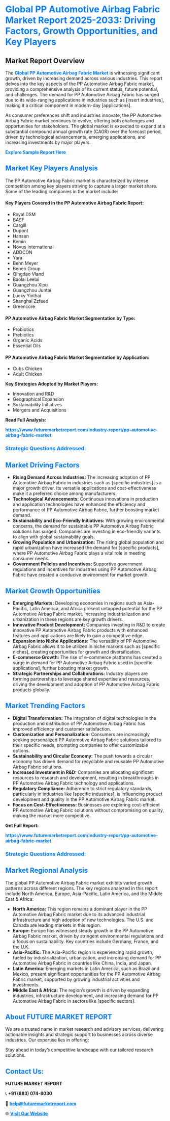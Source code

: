 <h1 style="color: #007BFF;">Global PP Automotive Airbag Fabric Market Report 2025-2033: Driving Factors, Growth Opportunities, and Key Players</h1>

<section id="overview">
<h2>Market Report Overview</h2>
<p>The <a href="https://www.futuremarketreport.com/industry-report/pp-automotive-airbag-fabric-market" style="color: #007BFF; text-decoration: none;"><strong>Global PP Automotive Airbag Fabric Market</strong></a> is witnessing significant growth, driven by increasing demand across various industries. This report delves into the key aspects of the PP Automotive Airbag Fabric market, providing a comprehensive analysis of its current status, future potential, and challenges. The demand for PP Automotive Airbag Fabric has surged due to its wide-ranging applications in industries such as [insert industries], making it a critical component in modern-day [applications].</p>
<p>As consumer preferences shift and industries innovate, the PP Automotive Airbag Fabric market continues to evolve, offering both challenges and opportunities for stakeholders. The global market is expected to expand at a substantial compound annual growth rate (CAGR) over the forecast period, driven by technological advancements, emerging applications, and increasing investments by major players.</p>
</section>

<section id="overview">
<p><a href="https://www.futuremarketreport.com/request-sample/reportId=32811" style="color: #007BFF; text-decoration: none;"><strong>Explore Sample Report Here</strong></a></p>
</section>

<section id="key-players">
<h2 style="color: #007BFF;">Market Key Players Analysis</h2>
<p>The PP Automotive Airbag Fabric market is characterized by intense competition among key players striving to capture a larger market share. Some of the leading companies in the market include:</p>
<h4>Key Players Covered in the PP Automotive Airbag Fabric Report:</h4>
<ul><li>Royal DSM</li><li>BASF</li><li>Cargill</li><li>Dupont</li><li>Hansen</li><li>Kemin</li><li>Novus International</li><li>ADDCON</li><li>Yara</li><li>Behn Meyer</li><li>Beneo Group</li><li>Qingdao Vland</li><li>Baolai Leelai</li><li>Guangzhou Xipu</li><li>Guangzhou Juntai</li><li>Lucky Yinthai</li><li>Shanghai Zzfeed</li><li>Greencore</li></ul>
<h4>PP Automotive Airbag Fabric Market Segmentation by Type:</h4>
<ul><li>Probiotics</li><li>Prebiotics</li><li>Organic Acids</li><li>Essential Oils</li></ul>

<h4>PP Automotive Airbag Fabric Market Segmentation by Application:</h4>
<ul><li>Cubs Chicken</li><li>Adult Chicken</li></ul>
<p><strong>Key Strategies Adopted by Market Players:</strong></p>
<ul>
<li>Innovation and R&D</li>
<li>Geographical Expansion</li>
<li>Sustainability Initiatives</li>
<li>Mergers and Acquisitions</li>
</ul>
</section>

<section>
<p><strong>Read Full Analysis: </strong></p><a href="https://www.futuremarketreport.com/industry-report/pp-automotive-airbag-fabric-market" style="color: #007BFF; text-decoration: none;"><strong>https://www.futuremarketreport.com/industry-report/pp-automotive-airbag-fabric-market</strong></a>
<h3 style="color: #007BFF;">Strategic Questions Addressed:</h3>
</section>

<section id="driving-factors">
<h2 style="color: #007BFF;">Market Driving Factors</h2>
<ul>
<li><strong>Rising Demand Across Industries:</strong> The increasing adoption of PP Automotive Airbag Fabric in industries such as [specific industries] is a major growth driver. Its versatile applications and cost-effectiveness make it a preferred choice among manufacturers.</li>
<li><strong>Technological Advancements:</strong> Continuous innovations in production and application technologies have enhanced the efficiency and performance of PP Automotive Airbag Fabric, further boosting market demand.</li>
<li><strong>Sustainability and Eco-Friendly Initiatives:</strong> With growing environmental concerns, the demand for sustainable PP Automotive Airbag Fabric solutions has surged. Companies are investing in eco-friendly variants to align with global sustainability goals.</li>
<li><strong>Growing Population and Urbanization:</strong> The rising global population and rapid urbanization have increased the demand for [specific products], where PP Automotive Airbag Fabric plays a vital role in meeting consumer needs.</li>
<li><strong>Government Policies and Incentives:</strong> Supportive government regulations and incentives for industries using PP Automotive Airbag Fabric have created a conducive environment for market growth.</li>
</ul>
</section>

<section id="growth-opportunities">
<h2 style="color: #007BFF;">Market Growth Opportunities</h2>
<ul>
<li><strong>Emerging Markets:</strong> Developing economies in regions such as Asia-Pacific, Latin America, and Africa present untapped potential for the PP Automotive Airbag Fabric market. Increasing industrialization and urbanization in these regions are key growth drivers.</li>
<li><strong>Innovative Product Development:</strong> Companies investing in R&D to create innovative PP Automotive Airbag Fabric products with enhanced features and applications are likely to gain a competitive edge.</li>
<li><strong>Expansion into Niche Applications:</strong> The versatility of PP Automotive Airbag Fabric allows it to be utilized in niche markets such as [specific niches], creating opportunities for growth and diversification.</li>
<li><strong>E-commerce Growth:</strong> The rise of e-commerce platforms has created a surge in demand for PP Automotive Airbag Fabric used in [specific applications], further boosting market growth.</li>
<li><strong>Strategic Partnerships and Collaborations:</strong> Industry players are forming partnerships to leverage shared expertise and resources, driving the development and adoption of PP Automotive Airbag Fabric products globally.</li>
</ul>
</section>

<section id="trending-factors">
<h2 style="color: #007BFF;">Market Trending Factors</h2>
<ul>
<li><strong>Digital Transformation:</strong> The integration of digital technologies in the production and distribution of PP Automotive Airbag Fabric has improved efficiency and customer satisfaction.</li>
<li><strong>Customization and Personalization:</strong> Consumers are increasingly seeking personalized PP Automotive Airbag Fabric solutions tailored to their specific needs, prompting companies to offer customizable options.</li>
<li><strong>Sustainability and Circular Economy:</strong> The push towards a circular economy has driven demand for recyclable and reusable PP Automotive Airbag Fabric solutions.</li>
<li><strong>Increased Investment in R&D:</strong> Companies are allocating significant resources to research and development, resulting in breakthroughs in PP Automotive Airbag Fabric technology and applications.</li>
<li><strong>Regulatory Compliance:</strong> Adherence to strict regulatory standards, particularly in industries like [specific industries], is influencing product development and quality in the PP Automotive Airbag Fabric market.</li>
<li><strong>Focus on Cost-Effectiveness:</strong> Businesses are exploring cost-efficient PP Automotive Airbag Fabric solutions without compromising on quality, making the market more competitive.</li>
</ul>
</section>

<section>
<p><strong>Get Full Report: </strong></p><a href="https://www.futuremarketreport.com/industry-report/pp-automotive-airbag-fabric-market" style="color: #007BFF; text-decoration: none;"><strong>https://www.futuremarketreport.com/industry-report/pp-automotive-airbag-fabric-market</strong></a>
<h3 style="color: #007BFF;">Strategic Questions Addressed:</h3>
</section>


<section id="regional-analysis">
<h2 style="color: #007BFF;">Market Regional Analysis</h2>
<p>The global PP Automotive Airbag Fabric market exhibits varied growth patterns across different regions. The key regions analyzed in this report include North America, Europe, Asia-Pacific, Latin America, and the Middle East & Africa:</p>
<ul>
<li><strong>North America:</strong> This region remains a dominant player in the PP Automotive Airbag Fabric market due to its advanced industrial infrastructure and high adoption of new technologies. The U.S. and Canada are leading markets in this region.</li>
<li><strong>Europe:</strong> Europe has witnessed steady growth in the PP Automotive Airbag Fabric market, driven by stringent environmental regulations and a focus on sustainability. Key countries include Germany, France, and the U.K.</li>
<li><strong>Asia-Pacific:</strong> The Asia-Pacific region is experiencing rapid growth, fueled by industrialization, urbanization, and increasing demand for PP Automotive Airbag Fabric in countries like China, India, and Japan.</li>
<li><strong>Latin America:</strong> Emerging markets in Latin America, such as Brazil and Mexico, present significant opportunities for the PP Automotive Airbag Fabric market, supported by growing industrial activities and investments.</li>
<li><strong>Middle East & Africa:</strong> The region’s growth is driven by expanding industries, infrastructure development, and increasing demand for PP Automotive Airbag Fabric in sectors like [specific sectors].</li>
</ul>
</section>

<footer>
<h2 style="color: #007BFF;">About FUTURE MARKET REPORT</h2>
<p>We are a trusted name in market research and advisory services, delivering actionable insights and strategic support to businesses across diverse industries. Our expertise lies in offering:</p>

<p>Stay ahead in today’s competitive landscape with our tailored research solutions.</p>

<h2 style="color: #007BFF;">Contact Us:</h2>
<p><strong>FUTURE MARKET REPORT</strong></p>
<p>📞 <strong>+91 (883) 074-8030</strong></p>
<p>📧 <strong><a href="mailto:help@futuremarketreport.com" style="color: #007BFF;">help@futuremarketreport.com</a></strong></p>
<p>🌐 <strong><a href="https://www.futuremarketreport.com/" style="color: #007BFF;">Visit Our Website</a></strong></p>
</footer>